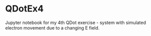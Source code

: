 # QDotEx4
Jupyter notebook for my 4th QDot exercise - system with simulated electron movement due to a changing E field.
